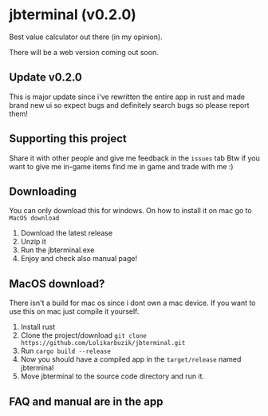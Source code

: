 # jbterminal (v0.2.0)
Best value calculator out there (in my opinion).

There will be a web version coming out soon.

## Update v0.2.0

This is major update since i've rewritten the entire app in rust and made brand
new ui so expect bugs and definitely search bugs so please report them!

## Supporting this project

Share it with other people and give me feedback in the `issues` tab Btw if you
want to give me in-game items find me in game and trade with me :)

## Downloading
You can only download this for windows. On how to install it on mac go to `MacOS download`
1. Download the latest release
2. Unzip it
3. Run the jbterminal.exe
4. Enjoy and check also manual page!

## MacOS download?
There isn't a build for mac os since i dont own a mac device.
If you want to use this on mac just compile it yourself.

1. Install rust
2. Clone the project/download
   `git clone https://github.com/Lolikarbuzik/jbterminal.git`
3. Run `cargo build --release`
4. Now you should have a compiled app in the `target/release` named jbterminal
5. Move jbterminal to the source code directory and run it.

## FAQ and manual are in the app
